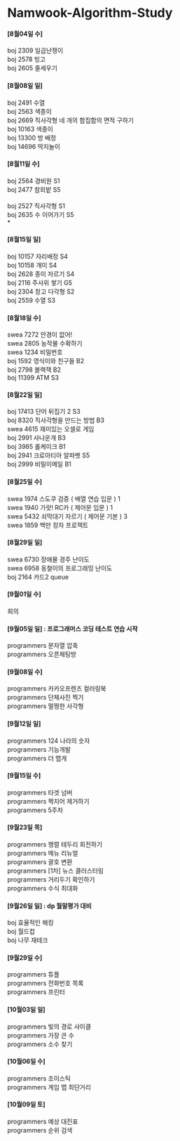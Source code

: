 # Namwook-Algorithm-Study

<h4> [8월04일 수] </h4>
boj 2309 일곱난쟁이 <br/>
boj 2578 빙고 <br/>
boj 2605 줄세우기 <br/>

<h4> [8월08일 일] </h4>
boj 2491 수열 <br/>
boj 2563 색종이 <br/>
boj 2669 직사각형 네 개의 합집합의 면적 구하기 <br/>
boj 10163 색종이 <br/>
boj 13300 방 배정 <br/>
boj 14696 딱지놀이 <br/>

<h4> [8월11일 수] </h4>
boj 2564 경비원 S1<br/>
boj 2477 참외밭 S5<br/><br/>
boj 2527 직사각형 S1<br/>
boj 2635 수 이어가기 S5<br/>
* 
<h4> [8월15일 일] </h4>
boj 10157    자리배정 S4<br/>
boj 10158    개미 S4<br/>
boj 2628    종이 자르기 S4<br/>
boj 2116    주사위 쌓기 G5<br/>
boj 2304    창고 다각형 S2<br/>
boj 2559    수열 S3<br/>
 
<h4> [8월18일 수] </h4>
swea 7272    안경이 없어!<br/>
swea 2805    농작물 수확하기<br/>
swea 1234    비밀번호<br/>
boj 1592    영식이와 친구들 B2<br/>
boj 2798    블랙잭 B2<br/>
boj 11399    ATM S3<br/>
 
<h4> [8월22일 일] </h4>
boj 17413    단어 뒤집기 2 S3<br/>
boj 8320    직사각형을 만드는 방법 B3<br/>
swea 4615    재미있는 오셀로 게임<br/>
boj 2991    사나운개 B3<br/>
boj 3985    롤케이크 B1<br/>
boj 2941    크로아티아 알파벳 S5<br/>
boj 2999    비밀이메일 B1<br/>

<h4> [8월25일 수] </h4>
swea 1974 스도쿠 검증 ( 배열 연습 입문 ) 1<br/>
swea 1940 가랏! RC카 ( 제어문 입문 ) 1<br/>
swea 5432 쇠막대기 자르기 ( 제어문 기본 ) 3<br/>
swea 1859 백만 장자 프로젝트<br/>

<h4> [8월29일 일] </h4>
swea 6730 장애물 경주 난이도<br/>
swea 6958 동철이의 프로그래밍 난이도<br/>
boj 2164 카드2 queue<br/>

<h4> [9월01일 수] </h4>
회의<br/>

<h4> [9월05일 일] : 프로그래머스 코딩 테스트 연습 시작</h4>
programmers 문자열 압축<br/>
programmers 오픈채팅방<br/>

<h4> [9월08일 수]  </h4>
programmers 카카오프렌즈 컬러링북<br/>
programmers 단체사진 찍기<br/>
programmers 멀쩡한 사각형<br/>

<h4> [9월12일 일] </h4>
programmers 124 나라의 숫자<br/>
programmers 기능개발<br/>
programmers 더 맵게<br/>

<h4> [9월15일 수] </h4>
programmers 타겟 넘버<br/>
programmers 짝지어 제거하기 <br/>
programmers 5주차<br/>

<h4> [9월23일 목] </h4>
programmers 행렬 테두리 회전하기<br/>
programmers 메뉴 리뉴얼<br/>
programmers 괄호 변환<br/>
programmers [1차] 뉴스 클러스터링<br/>
programmers 거리두기 확인하기 <br/>
programmers 수식 최대화 <br/>

<h4> [9월26일 일] : dp 월말평가 대비 </h4>
boj 효율적인 해킹<br/>
boj 월드컵<br/>
boj 나무 재테크 <br/>

<h4> [9월29일 수] </h4>
programmers 튜플<br/>
programmers 전화번호 목록<br/>
programmers 프린터<br/>

<h4> [10월03일 일] </h4>
programmers 빛의 경로 사이클<br/>
programmers 가장 큰 수<br/>
programmers 소수 찾기<br/>

<h4> [10월06일 수] </h4>
programmers 조이스틱<br/>
programmers 게임 맵 최단거리<br/>

<h4> [10월09일 토] </h4>
programmers 예상 대진표<br/>
programmers 순위 검색<br/>
